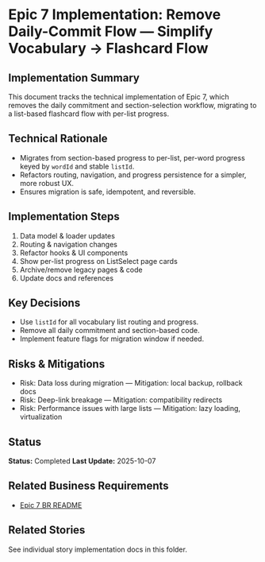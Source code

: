# Epic 7 Implementation: Remove Daily-Commit Flow — Simplify Vocabulary → Flashcard Flow

## Implementation Summary

This document tracks the technical implementation of Epic 7, which removes the daily commitment and section-selection workflow, migrating to a list-based flashcard flow with per-list progress.

## Technical Rationale

- Migrates from section-based progress to per-list, per-word progress keyed by `wordId` and stable `listId`.
- Refactors routing, navigation, and progress persistence for a simpler, more robust UX.
- Ensures migration is safe, idempotent, and reversible.

## Implementation Steps

1. Data model & loader updates
2. Routing & navigation changes
3. Refactor hooks & UI components
4. Show per-list progress on ListSelect page cards
5. Archive/remove legacy pages & code
6. Update docs and references

## Key Decisions

- Use `listId` for all vocabulary list routing and progress.
- Remove all daily commitment and section-based code.
- Implement feature flags for migration window if needed.

## Risks & Mitigations

- Risk: Data loss during migration — Mitigation: local backup, rollback docs
- Risk: Deep-link breakage — Mitigation: compatibility redirects
- Risk: Performance issues with large lists — Mitigation: lazy loading, virtualization

## Status

**Status:** Completed
**Last Update:** 2025-10-07

## Related Business Requirements

- [Epic 7 BR README](../../business-requirements/epic-7-remove-daily-commitment/README.md)

## Related Stories

See individual story implementation docs in this folder.
